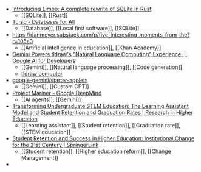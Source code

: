 - [Introducing Limbo: A complete rewrite of SQLite in Rust](https://turso.tech/blog/introducing-limbo-a-complete-rewrite-of-sqlite-in-rust)
	- [[SQLite]], [[Rust]]
- [Turso - Databases for All](https://turso.tech/)
	- [[Database]], [[Local first software]], [[SQLite]]
- https://danmeyer.substack.com/p/five-interesting-moments-from-the?r=105e3
	- [[Artificial intelligence in education]], [[Khan Academy]]
- [Gemini Powers tldraw's "Natural Language Computing" Experience  |  Google AI for Developers](https://ai.google.dev/showcase/tldraw)
	- [[Gemini]], [[Natural language processing]], [[Code generation]]
	- [tldraw computer](https://computer.tldraw.com/)
- [google-gemini/starter-applets](https://github.com/google-gemini/starter-applets)
	- [[Gemini]], [[Custom GPT]]
- [Project Mariner - Google DeepMind](https://deepmind.google/technologies/project-mariner/)
	- [[AI agents]], [[Gemini]]
- [Transforming Undergraduate STEM Education: The Learning Assistant Model and Student Retention and Graduation Rates | Research in Higher Education](https://link.springer.com/article/10.1007/s11162-024-09823-5)
	- [[Learning assistant]], [[Student retention]], [[Graduation rate]], [[STEM education]]
- [Student Retention and Success in Higher Education: Institutional Change for the 21st Century | SpringerLink](https://link.springer.com/book/10.1007/978-3-030-80045-1)
	- [[Student retention]], [[Higher education reform]], [[Change Management]]
-